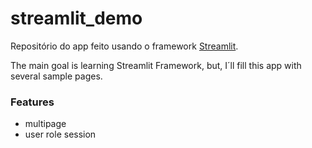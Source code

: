 # streamlit_demo

Repositório do app feito usando o framework [Streamlit](https://streamlit.io/).

The main goal is learning Streamlit Framework, but, I´ll fill this app with several sample pages.


### Features

* multipage
* user role session


